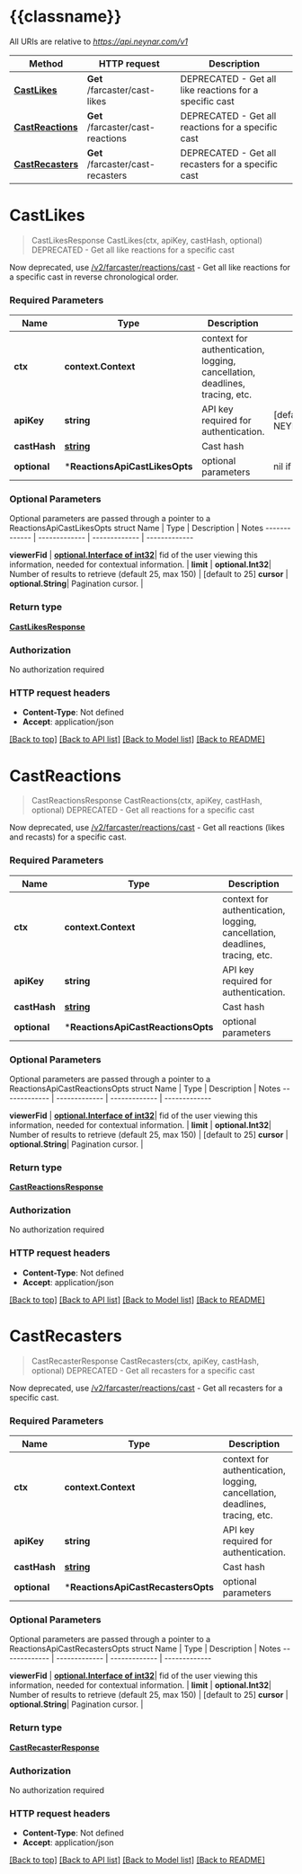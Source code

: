 # {{classname}}

All URIs are relative to *https://api.neynar.com/v1*

Method | HTTP request | Description
------------- | ------------- | -------------
[**CastLikes**](ReactionsApi.md#CastLikes) | **Get** /farcaster/cast-likes | DEPRECATED - Get all like reactions for a specific cast
[**CastReactions**](ReactionsApi.md#CastReactions) | **Get** /farcaster/cast-reactions | DEPRECATED - Get all reactions for a specific cast
[**CastRecasters**](ReactionsApi.md#CastRecasters) | **Get** /farcaster/cast-recasters | DEPRECATED - Get all recasters for a specific cast

# **CastLikes**
> CastLikesResponse CastLikes(ctx, apiKey, castHash, optional)
DEPRECATED - Get all like reactions for a specific cast

Now deprecated, use [/v2/farcaster/reactions/cast](https://docs.neynar.com/reference/reactions-cast) - Get all like reactions for a specific cast in reverse chronological order.

### Required Parameters

Name | Type | Description  | Notes
------------- | ------------- | ------------- | -------------
 **ctx** | **context.Context** | context for authentication, logging, cancellation, deadlines, tracing, etc.
  **apiKey** | **string**| API key required for authentication. | [default to NEYNAR_API_DOCS]
  **castHash** | [**string**](.md)| Cast hash | 
 **optional** | ***ReactionsApiCastLikesOpts** | optional parameters | nil if no parameters

### Optional Parameters
Optional parameters are passed through a pointer to a ReactionsApiCastLikesOpts struct
Name | Type | Description  | Notes
------------- | ------------- | ------------- | -------------


 **viewerFid** | [**optional.Interface of int32**](.md)| fid of the user viewing this information, needed for contextual information. | 
 **limit** | **optional.Int32**| Number of results to retrieve (default 25, max 150) | [default to 25]
 **cursor** | **optional.String**| Pagination cursor. | 

### Return type

[**CastLikesResponse**](CastLikesResponse.md)

### Authorization

No authorization required

### HTTP request headers

 - **Content-Type**: Not defined
 - **Accept**: application/json

[[Back to top]](#) [[Back to API list]](../README.md#documentation-for-api-endpoints) [[Back to Model list]](../README.md#documentation-for-models) [[Back to README]](../README.md)

# **CastReactions**
> CastReactionsResponse CastReactions(ctx, apiKey, castHash, optional)
DEPRECATED - Get all reactions for a specific cast

Now deprecated, use [/v2/farcaster/reactions/cast](https://docs.neynar.com/reference/reactions-cast) - Get all reactions (likes and recasts) for a specific cast.

### Required Parameters

Name | Type | Description  | Notes
------------- | ------------- | ------------- | -------------
 **ctx** | **context.Context** | context for authentication, logging, cancellation, deadlines, tracing, etc.
  **apiKey** | **string**| API key required for authentication. | [default to NEYNAR_API_DOCS]
  **castHash** | [**string**](.md)| Cast hash | 
 **optional** | ***ReactionsApiCastReactionsOpts** | optional parameters | nil if no parameters

### Optional Parameters
Optional parameters are passed through a pointer to a ReactionsApiCastReactionsOpts struct
Name | Type | Description  | Notes
------------- | ------------- | ------------- | -------------


 **viewerFid** | [**optional.Interface of int32**](.md)| fid of the user viewing this information, needed for contextual information. | 
 **limit** | **optional.Int32**| Number of results to retrieve (default 25, max 150) | [default to 25]
 **cursor** | **optional.String**| Pagination cursor. | 

### Return type

[**CastReactionsResponse**](CastReactionsResponse.md)

### Authorization

No authorization required

### HTTP request headers

 - **Content-Type**: Not defined
 - **Accept**: application/json

[[Back to top]](#) [[Back to API list]](../README.md#documentation-for-api-endpoints) [[Back to Model list]](../README.md#documentation-for-models) [[Back to README]](../README.md)

# **CastRecasters**
> CastRecasterResponse CastRecasters(ctx, apiKey, castHash, optional)
DEPRECATED - Get all recasters for a specific cast

Now deprecated, use [/v2/farcaster/reactions/cast](https://docs.neynar.com/reference/reactions-cast) - Get all recasters for a specific cast.

### Required Parameters

Name | Type | Description  | Notes
------------- | ------------- | ------------- | -------------
 **ctx** | **context.Context** | context for authentication, logging, cancellation, deadlines, tracing, etc.
  **apiKey** | **string**| API key required for authentication. | [default to NEYNAR_API_DOCS]
  **castHash** | [**string**](.md)| Cast hash | 
 **optional** | ***ReactionsApiCastRecastersOpts** | optional parameters | nil if no parameters

### Optional Parameters
Optional parameters are passed through a pointer to a ReactionsApiCastRecastersOpts struct
Name | Type | Description  | Notes
------------- | ------------- | ------------- | -------------


 **viewerFid** | [**optional.Interface of int32**](.md)| fid of the user viewing this information, needed for contextual information. | 
 **limit** | **optional.Int32**| Number of results to retrieve (default 25, max 150) | [default to 25]
 **cursor** | **optional.String**| Pagination cursor. | 

### Return type

[**CastRecasterResponse**](CastRecasterResponse.md)

### Authorization

No authorization required

### HTTP request headers

 - **Content-Type**: Not defined
 - **Accept**: application/json

[[Back to top]](#) [[Back to API list]](../README.md#documentation-for-api-endpoints) [[Back to Model list]](../README.md#documentation-for-models) [[Back to README]](../README.md)

